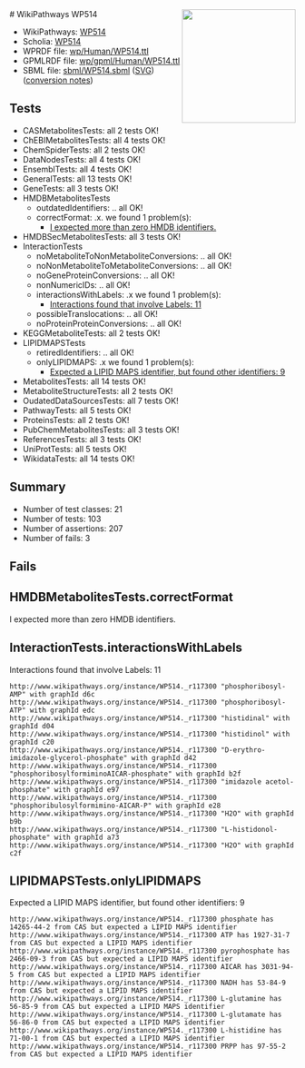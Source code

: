 <img style="float: right; width: 200px" src="../logo.png" />
# WikiPathways WP514

* WikiPathways: [WP514](https://identifiers.org/wikipathways:WP514)
* Scholia: [WP514](https://scholia.toolforge.org/wikipathways/WP514)
* WPRDF file: [wp/Human/WP514.ttl](../wp/Human/WP514.ttl)
* GPMLRDF file: [wp/gpml/Human/WP514.ttl](../wp/gpml/Human/WP514.ttl)
* SBML file: [sbml/WP514.sbml](../sbml/WP514.sbml) ([SVG](../sbml/WP514.svg)) ([conversion notes](../sbml/WP514.txt))

## Tests
* CASMetabolitesTests: all 2 tests OK!
* ChEBIMetabolitesTests: all 4 tests OK!
* ChemSpiderTests: all 2 tests OK!
* DataNodesTests: all 4 tests OK!
* EnsemblTests: all 4 tests OK!
* GeneralTests: all 13 tests OK!
* GeneTests: all 3 tests OK!
* HMDBMetabolitesTests
    * outdatedIdentifiers: .. all OK!
    * correctFormat: .x. we found 1 problem(s):
        * [I expected more than zero HMDB identifiers.](#ad154c1e)
* HMDBSecMetabolitesTests: all 3 tests OK!
* InteractionTests
    * noMetaboliteToNonMetaboliteConversions: .. all OK!
    * noNonMetaboliteToMetaboliteConversions: .. all OK!
    * noGeneProteinConversions: .. all OK!
    * nonNumericIDs: .. all OK!
    * interactionsWithLabels: .x we found 1 problem(s):
        * [Interactions found that involve Labels: 11](#fe97a8b9)
    * possibleTranslocations: .. all OK!
    * noProteinProteinConversions: .. all OK!
* KEGGMetaboliteTests: all 2 tests OK!
* LIPIDMAPSTests
    * retiredIdentifiers: .. all OK!
    * onlyLIPIDMAPS: .x we found 1 problem(s):
        * [Expected a LIPID MAPS identifier, but found other identifiers: 9](#48cc60c0)
* MetabolitesTests: all 14 tests OK!
* MetaboliteStructureTests: all 2 tests OK!
* OudatedDataSourcesTests: all 7 tests OK!
* PathwayTests: all 5 tests OK!
* ProteinsTests: all 2 tests OK!
* PubChemMetabolitesTests: all 3 tests OK!
* ReferencesTests: all 3 tests OK!
* UniProtTests: all 5 tests OK!
* WikidataTests: all 14 tests OK!


## Summary

* Number of test classes: 21
* Number of tests: 103
* Number of assertions: 207
* Number of fails: 3

## Fails

<a name="ad154c1e" />

## HMDBMetabolitesTests.correctFormat

I expected more than zero HMDB identifiers.
<a name="fe97a8b9" />

## InteractionTests.interactionsWithLabels

Interactions found that involve Labels: 11
```
http://www.wikipathways.org/instance/WP514._r117300 "phosphoribosyl-AMP" with graphId d6c
http://www.wikipathways.org/instance/WP514._r117300 "phosphoribosyl-ATP" with graphId edc
http://www.wikipathways.org/instance/WP514._r117300 "histidinal" with graphId d04
http://www.wikipathways.org/instance/WP514._r117300 "histidinol" with graphId c20
http://www.wikipathways.org/instance/WP514._r117300 "D-erythro-imidazole-glycerol-phosphate" with graphId d42
http://www.wikipathways.org/instance/WP514._r117300 "phosphoribosylformiminoAICAR-phosphate" with graphId b2f
http://www.wikipathways.org/instance/WP514._r117300 "imidazole acetol-phosphate" with graphId e97
http://www.wikipathways.org/instance/WP514._r117300 "phosphoribulosylformimino-AICAR-P" with graphId e28
http://www.wikipathways.org/instance/WP514._r117300 "H2O" with graphId b9b
http://www.wikipathways.org/instance/WP514._r117300 "L-histidonol-phosphate" with graphId a73
http://www.wikipathways.org/instance/WP514._r117300 "H2O" with graphId c2f
```

<a name="48cc60c0" />

## LIPIDMAPSTests.onlyLIPIDMAPS

Expected a LIPID MAPS identifier, but found other identifiers: 9
```
http://www.wikipathways.org/instance/WP514._r117300 phosphate has 14265-44-2 from CAS but expected a LIPID MAPS identifier
http://www.wikipathways.org/instance/WP514._r117300 ATP has 1927-31-7 from CAS but expected a LIPID MAPS identifier
http://www.wikipathways.org/instance/WP514._r117300 pyrophosphate has 2466-09-3 from CAS but expected a LIPID MAPS identifier
http://www.wikipathways.org/instance/WP514._r117300 AICAR has 3031-94-5 from CAS but expected a LIPID MAPS identifier
http://www.wikipathways.org/instance/WP514._r117300 NADH has 53-84-9 from CAS but expected a LIPID MAPS identifier
http://www.wikipathways.org/instance/WP514._r117300 L-glutamine has 56-85-9 from CAS but expected a LIPID MAPS identifier
http://www.wikipathways.org/instance/WP514._r117300 L-glutamate has 56-86-0 from CAS but expected a LIPID MAPS identifier
http://www.wikipathways.org/instance/WP514._r117300 L-histidine has 71-00-1 from CAS but expected a LIPID MAPS identifier
http://www.wikipathways.org/instance/WP514._r117300 PRPP has 97-55-2 from CAS but expected a LIPID MAPS identifier
```

